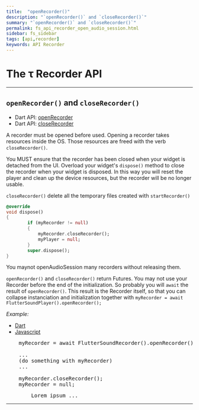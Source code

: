 ```yaml
---
title:  "openRecorder()"
description: "`openRecorder()` and `closeRecorder()`"
summary: "`openRecorder()` and `closeRecorder()`"
permalink: fs_api_recorder_open_audio_session.html
sidebar: fs_sidebar
tags: [api,recorder]
keywords: API Recorder
---
```

# The &tau; Recorder API

--------------------------------------------------------------------------------------------------------------------

## `openRecorder()` and `closeRecorder()`

- Dart API: [openRecorder](pages/flutter-sound/api/recorder/FlutterSoundRecorder/openRecorder.html)
- Dart API: [closeRecorder](pages/flutter-sound/api/recorder/FlutterSoundRecorder/closeRecorder.html)


A recorder must be opened before used.
Opening a recorder takes resources inside the OS. Those resources are freed with the verb `closeRecorder()`.

You MUST ensure that the recorder has been closed when your widget is detached from the UI.
Overload your widget's `dispose()` method to close the recorder when your widget is disposed.
In this way you will reset the player and clean up the device resources, but the recorder will be no longer usable.

`closeRecorder()` delete all the temporary files created with `startRecorder()`

```dart
@override
void dispose()
{
        if (myRecorder != null)
        {
            myRecorder.closeRecorder();
            myPlayer = null;
        }
        super.dispose();
}
```

You maynot openAudioSession many recorders without releasing them.

`openRecorder()` and `closeRecorder()` return Futures. You may not use your Recorder before the end of the initialization. So probably you will `await` the result of `openRecorder()`. This result is the Recorder itself, so that you can collapse instanciation and initialization together with `myRecorder = await FlutterSoundPlayer().openRecorder();`


*Example:*
<ul id="profileTabs" class="nav nav-tabs">
    <li class="active"><a href="#dart" data-toggle="tab">Dart</a></li>
    <li><a href="#javascript" data-toggle="tab">Javascript</a></li>
</ul>
<div class="tab-content">

<div role="tabpanel" class="tab-pane active" id="dart">

<pre>
    myRecorder = await FlutterSoundRecorder().openRecorder();

    ...
    (do something with myRecorder)
    ...

    myRecorder.closeRecorder();
    myRecorder = null;
</pre>

</div>

<div role="tabpanel" class="tab-pane" id="javascript">
<pre>
        Lorem ipsum ...
</pre>
</div>

</div>


------------------------------------------------------------------------------------------------------------------
